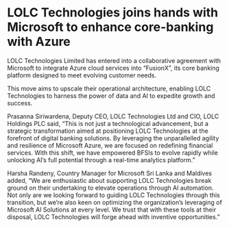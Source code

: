 # LOLC Technologies joins hands with Microsoft to enhance core-banking with Azure

LOLC Technologies Limited has entered into a collaborative agreement with Microsoft to integrate Azure cloud services into “FusionX”, its core banking platform designed to meet evolving customer needs.

This move aims to upscale their operational architecture, enabling LOLC Technologies to harness the power of data and AI to expedite growth and success.

Prasanna Siriwardena, Deputy CEO, LOLC Technologies Ltd and CIO, LOLC Holdings PLC said, “This is not just a technological advancement, but a strategic transformation aimed at positioning LOLC Technologies at the forefront of digital banking solutions. By leveraging the unparallelled agility and resilience of Microsoft Azure, we are focused on redefining financial services. With this shift, we have empowered BFSIs to evolve rapidly while unlocking AI’s full potential through a real-time analytics platform.”

Harsha Randeny, Country Manager for Microsoft Sri Lanka and Maldives added, “We are enthusiastic about supporting LOLC Technologies break ground on their undertaking to elevate operations through AI automation. Not only are we looking forward to guiding LOLC Technologies through this transition, but we’re also keen on optimizing the organization’s leveraging of Microsoft AI Solutions at every level. We trust that with these tools at their disposal, LOLC Technologies will forge ahead with inventive opportunities.”